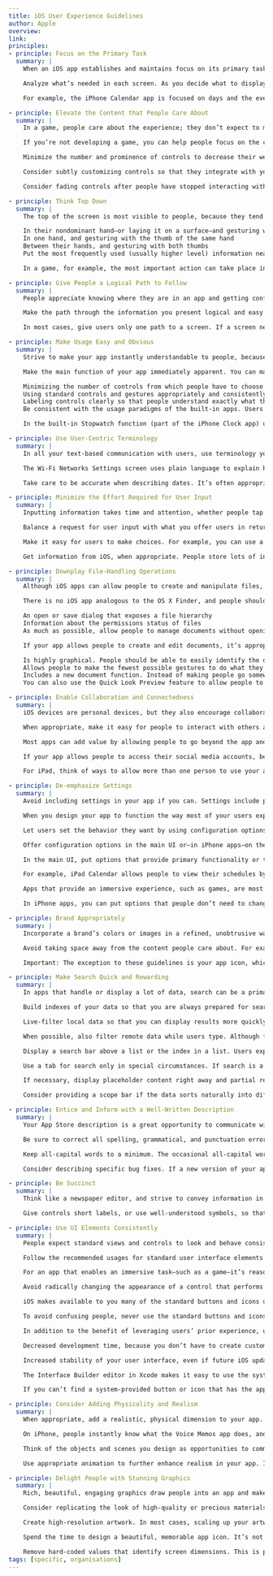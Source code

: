 ```yaml
---
title: iOS User Experience Guidelines
author: Apple
overview:
link:
principles:
- principle: Focus on the Primary Task
  summary: |
    When an iOS app establishes and maintains focus on its primary task, it is satisfying and enjoyable to use. Your app definition statement will help you focus your app on its primary task (to learn more about this statement, see “Create an App Definition Statement”). To maintain that focus, you need to determine what’s most important in each context or screen.

    Analyze what’s needed in each screen. As you decide what to display in each screen always ask yourself, Is this critical information or functionality users need right now? If your answer is no, decide whether the information or functionality might be critical in a different context, or if it’s not that important after all.

    For example, the iPhone Calendar app is focused on days and the events that occur on them. Users can use the clearly labeled buttons to highlight the current day, select a viewing option, and add events.

- principle: Elevate the Content that People Care About
  summary: |
    In a game, people care about the experience; they don’t expect to manage, consume, or create content. If you’re developing a game, you elevate content by enhancing the experience with a satisfying story, beautiful graphics, and responsive gameplay.

    If you’re not developing a game, you can help people focus on the content by designing your UI as a subtle frame for the information they’re interested in. Here are some ways you can do this:

    Minimize the number and prominence of controls to decrease their weight in the UI. Photos does this by placing a few unobtrusive controls on translucent bars.

    Consider subtly customizing controls so that they integrate with your app’s graphical style. In this way, controls are discoverable and comprehensible, without being conspicuous.

    Consider fading controls after people have stopped interacting with them for a little while, and redisplaying them when people tap the screen. Sometimes you may want to fade the rest of your app UI, too. This is especially appropriate in apps that enable an immersive experience, because it gives even more of the screen space to the content people want to see. For example, Photos fades the controls and bars after a few moments of noninteraction, which encourages people to immerse themselves in the content. When people want to perform a task with their photos, a single tap anywhere on the screen redisplays the controls.

- principle: Think Top Down
  summary: |
    The top of the screen is most visible to people, because they tend to interact with the device by holding the device in the following ways:

    In their nondominant hand—or laying it on a surface—and gesturing with a finger of the dominant hand
    In one hand, and gesturing with the thumb of the same hand
    Between their hands, and gesturing with both thumbs
    Put the most frequently used (usually higher level) information near the top, where it is most visible and easy to reach. As the user scans the screen from top to bottom, the information displayed should progress from general to specific and from high level to low level.

    In a game, for example, the most important action can take place in the top half of the screen. This leaves the bottom half of the screen for supplementary information and for controls users can tap without obscuring their view.

- principle: Give People a Logical Path to Follow
  summary: |
    People appreciate knowing where they are in an app and getting confirmation that they’re on the right path.

    Make the path through the information you present logical and easy for users to predict. In addition, be sure to provide markers—such as back buttons—that users can use to find out where they are and how to retrace their steps.

    In most cases, give users only one path to a screen. If a screen needs to be accessible in different circumstances, consider using a modal view that can appear in different contexts.

- principle: Make Usage Easy and Obvious
  summary: |
    Strive to make your app instantly understandable to people, because you can’t assume that they have the time—or can spare the attention—to figure out how it works.

    Make the main function of your app immediately apparent. You can make it so by:

    Minimizing the number of controls from which people have to choose
    Using standard controls and gestures appropriately and consistently so that they behave the way people expect
    Labeling controls clearly so that people understand exactly what they do
    Be consistent with the usage paradigms of the built-in apps. Users understand how to navigate a hierarchy of screens, edit list contents, and switch among app modes using the tab bar. Make it easy for people to use your app by reinforcing their experience. For example, people understand that the blue button in a toolbar represents the action they’re most likely to take in the current context. If your app displays more than one blue button in a single context, users will have to figure out which one to tap.

    In the built-in Stopwatch function (part of the iPhone Clock app) users can see at a glance which button stops and starts the stopwatch and which button captures lap times.

- principle: Use User-Centric Terminology
  summary: |
    In all your text-based communication with users, use terminology you’re sure they understand. Use what you know about your users to determine whether the words and phrases you plan to use are appropriate. For example, technical jargon is rarely helpful in an app aimed at unsophisticated users, but in an app designed for technically savvy users, it might be appreciated.

    The Wi-Fi Networks Settings screen uses plain language to explain how iOS responds to the user’s preference.

    Take care to be accurate when describing dates. It’s often appropriate to use friendly terms such as “today” and “tomorrow” when you display date information in your UI, but it can be confusing if you don’t account for the user’s current locale. For example, consider an event that starts just before midnight. To users in the same time zone, the event starts today, but to users in an earlier time zone, the same event may have started yesterday.

- principle: Minimize the Effort Required for User Input
  summary: |
    Inputting information takes time and attention, whether people tap controls or use the keyboard. If your app requires a lot of user input before anything useful happens, that input slows people down and can discourage them from using your app.

    Balance a request for user input with what you offer users in return. In other words, strive to provide as much information or functionality as possible for each piece of information people give you. That way, people feel they are making progress and are not being delayed as they move through your app.

    Make it easy for users to make choices. For example, you can use a table view or a picker instead of a text field, because it’s usually easier for people to select an item from a list than to type words.

    Get information from iOS, when appropriate. People store lots of information on their devices. When it makes sense, don’t force people to give you information you can easily find for yourself, such as their contacts or calendar information.

- principle: Downplay File-Handling Operations
  summary: |
    Although iOS apps can allow people to create and manipulate files, this does not mean that people should have an awareness of a file system on an iOS device.

    There is no iOS app analogous to the OS X Finder, and people shouldn’t be asked to interact with files as they do on a computer. In particular, people shouldn’t be faced with anything that encourages them to think about file metadata or locations, such as:

    An open or save dialog that exposes a file hierarchy
    Information about the permissions status of files
    As much as possible, allow people to manage documents without opening iTunes on their computer. Consider using iCloud to help users access their content on all of their devices.

    If your app allows people to create and edit documents, it’s appropriate to provide some sort of document picker that allows them to open an existing document or create a new one. Ideally, such a document picker:

    Is highly graphical. People should be able to easily identify the document they want by looking at visual representations of the documents onscreen.
    Allows people to make the fewest possible gestures to do what they want. For example, people might scroll horizontally through a carousel of existing documents and open the desired one with a tap.
    Includes a new document function. Instead of making people go somewhere else to create a new document, a document picker can allow them to tap a placeholder image to create a new document.
    You can also use the Quick Look Preview feature to allow people to preview documents within your app, even if your app can’t open them.

- principle: Enable Collaboration and Connectedness
  summary: |
    iOS devices are personal devices, but they also encourage collaboration and sharing with others. Enhance your app by helping people collaborate and connect with others.

    When appropriate, make it easy for people to interact with others and share things like their location, opinions, and high scores. People generally expect to be able to share information that’s important to them.

    Most apps can add value by allowing people to go beyond the app and share data with other tools they use. For example, an iOS app can act as a mobile complement to a computer app. Or, an iPad app might allow its users to communicate with the users of the iPhone version of the app.

    If your app allows people to access their social media accounts, be sure to take advantage of the Social framework APIs so that you can avoid asking users to sign in multiple times on the same device.

    For iPad, think of ways to allow more than one person to use your app on the same device. For example, two people might be able to play a game on opposing sides of an onscreen board. Or a band app might allow different people to play different instruments together on a single device.

- principle: De-emphasize Settings
  summary: |
    Avoid including settings in your app if you can. Settings include preferred app behaviors and information that people rarely want to change. Users can’t open the Settings app without first switching away from your app, and you don’t want to encourage this action.

    When you design your app to function the way most of your users expect, you decrease the need for settings. If you need information about the user, query the system for it instead of asking users to provide it.

    Let users set the behavior they want by using configuration options in your app. Configuration options let your app react dynamically to changes, because people don’t have to leave your app to set them.

    Offer configuration options in the main UI or—in iPhone apps—on the back of a view. To decide which location  makes sense, determine whether the options represent a primary task and how often people might want to set them.

    In the main UI, put options that provide primary functionality or that people want to change frequently.

    For example, iPad Calendar allows people to view their schedules by day, week, or month. These configuration options are offered in the main UI because viewing different perspectives of a calendar is a primary function of the app and people are likely to change their focus frequently.

    Apps that provide an immersive experience, such as games, are most likely to provide configuration options within the app, because users tend to change aspects of the experience frequently.

    In iPhone apps, you can put options that people don’t need to change frequently on the back of a view. For example, the primary function of Weather is to display a city’s current conditions and 6-day forecast. Although it’s important to be able to choose whether temperatures are displayed in Celsius or Fahrenheit, people aren’t likely to change this option very often. Therefore it makes sense to put the temperature-scale option on the back of the Weather view, where it’s conveniently available, but not obtrusive.

- principle: Brand Appropriately
  summary: |
    Incorporate a brand’s colors or images in a refined, unobtrusive way. Branding is most effective when it’s subtle and understated. People use your app to get things done or to be entertained; they don’t want to feel as if they’re being forced to watch an advertisement. For the best user experience, you want to quietly remind users of your identity.

    Avoid taking space away from the content people care about. For example, displaying a second, persistent bar at the top of the screen that does nothing but display branding assets means that there’s less room for content. Consider other, less intrusive ways to display pervasive branding, such as subtly customizing the background of a screen.

    Important: The exception to these guidelines is your app icon, which should be completely focused on your brand. Because users see your app icon frequently, it’s important to spend time designing an icon that balances eye-appeal with brand recognition.

- principle: Make Search Quick and Rewarding
  summary: |
    In apps that handle or display a lot of data, search can be a primary function. If you need to provide search in your app, follow these guidelines to ensure that it performs well.

    Build indexes of your data so that you are always prepared for search. Don't wait until the user initiates a search to do this, because you can't afford to create a negative first impression of the search experience in your app.

    Live-filter local data so that you can display results more quickly. It’s best when you can begin filtering as soon as users begin typing, and narrow the results as they continue typing. Although live-filtering data usually produces a superior user experience, it’s not always practical. When live filtering is impractical, you can begin the search process after the user taps the Search button in the keyboard. If you do this, be sure to provide feedback on the search’s progress so users know that the process has not stalled.

    When possible, also filter remote data while users type. Although filtering users’ typing can result in a better search experience, be sure to inform them and give them an opportunity to opt out if the response time is likely to delay the results by more than a second or two.

    Display a search bar above a list or the index in a list. Users expect to find a search bar in this position, because they're accustomed to the search bar in Contacts and other apps. Putting the search bar in this location means that it stays out of users’ way when they're scrolling through the list or using the index, but is conveniently available when it's needed.

    Use a tab for search only in special circumstances. If search is a primary function in your app you might want to feature it as a distinct mode. In iTunes, for example, finding and getting music and podcasts is the focus of the app. Users want to search for their favorite songs, artists, or podcasts regardless of the mode they're currently in, so it makes sense to offer a dedicated search tab that's always available.

    If necessary, display placeholder content right away and partial results as they become available. In this way, you give users useful information promptly. In iTunes, for example, users initiate a search for content by tapping the Search button. If the network connection is slow, iTunes first displays the Loading... message along with a spinning activity indicator so users know that search is proceeding. iTunes then displays a results view in which each section is populated with textual results—such as title and genre—and a custom outline of a box. As users scan the items in each section, thumbnail images appear in the box outlines.

    Consider providing a scope bar if the data sorts naturally into different categories. A scope bar allows users to specify locations or rules in a search or to filter objects by specific criteria. It contains up to four scope buttons, each representing a category. For example, Mail provides a scope bar that allows users to focus their search on the From, To, or Subject fields of messages, or broaden the search to include all fields. Providing a scope bar helps users focus their search and can significantly reduce the number of results.

- principle: Entice and Inform with a Well-Written Description
  summary: |
    Your App Store description is a great opportunity to communicate with potential users. In addition to describing your app accurately and highlighting the qualities you think people might appreciate the most, follow these guidelines:

    Be sure to correct all spelling, grammatical, and punctuation errors. Although such errors don’t bother everyone, in some people they can create a negative impression of your app’s quality.

    Keep all-capital words to a minimum. The occasional all-capital word can draw people’s attention, but capitalizing every letter of every word in a description can make it very difficult to read.

    Consider describing specific bug fixes. If a new version of your app contains bug fixes that customers have been waiting for, it can be a good idea to mention this in your description.

- principle: Be Succinct
  summary: |
    Think like a newspaper editor, and strive to convey information in a condensed, headline style. When your UI text is short and direct, users can absorb it quickly and easily. Identify the most important information, express it concisely, and display it prominently so that people don’t have to read too many words to find what they’re looking for or to figure out what to do next.

    Give controls short labels, or use well-understood symbols, so that people can tell what they do at a glance. When appropriate, use the built-in buttons and icons described in “System-Provided Buttons and Icons” for guidelines on designing your own icons, see “Icons for Navigation Bars, Toolbars, and Tab Bars.”

- principle: Use UI Elements Consistently
  summary: |
    People expect standard views and controls to look and behave consistently across apps.

    Follow the recommended usages for standard user interface elements. In this way, users can depend on their prior experience to help them as they learn to use your app. You also make it easy for your app to look up-to-date and work correctly if iOS changes the look or behavior of these standard views or controls.

    For an app that enables an immersive task—such as a game—it’s reasonable to create completely custom controls. This is because you’re creating a unique environment, and discovering how to control that environment is an experience users expect in such apps.

    Avoid radically changing the appearance of a control that performs a standard action. If you use unfamiliar controls to perform standard actions, users will spend time discovering how to use them and will wonder what, if anything, your controls do that the standard ones do not.

    iOS makes available to you many of the standard buttons and icons used throughout the built-in apps. For example, you can use the same Refresh, Organize, Trash, Reply, and Compose icons that Mail uses on both iPhone and iPad.

    To avoid confusing people, never use the standard buttons and icons to mean something else. Be sure you understand the documented meaning of a standard button or icon; don’t rely on your interpretation of its appearance. To learn more about using system-provided items, see “System-Provided Buttons and Icons.”

    In addition to the benefit of leveraging users’ prior experience, using system-provided buttons and icons imparts two other substantial advantages:

    Decreased development time, because you don’t have to create custom art to represent standard functions.

    Increased stability of your user interface, even if future iOS updates change the appearances of standard   icons. In other words, you can rely on the semantic meaning of a standard icon remaining the same, even if its appearance changes.

    The Interface Builder editor in Xcode makes it easy to use the system-provided buttons and apply system-provided icons to your controls. For guidance, see the appearance-related information in “Edit User Interfaces” in Interface Builder User Guide.

    If you can’t find a system-provided button or icon that has the appropriate meaning for a specific function   in your app, you should design a custom button or icon. For some guidelines to help you do this, see “Icons for Navigation Bars, Toolbars, and Tab Bars.”

- principle: Consider Adding Physicality and Realism
  summary: |
    When appropriate, add a realistic, physical dimension to your app. Sometimes, the more true to life your app looks and behaves, the easier it is for people to understand how it works and the more they enjoy using it. For example, people instantly know how to use the realistic address book that Contacts on iPad portrays.

    On iPhone, people instantly know what the Voice Memos app does, and how to use it, because it presents a beautifully rendered focal image (the microphone) and realistic controls.

    Think of the objects and scenes you design as opportunities to communicate with users and to express the essence of your app. Don’t feel that you must strive for scrupulous accuracy. Often, an amplified or enhanced portrayal of something can seem more real, and convey more meaning, than a faithful likeness.

    Use appropriate animation to further enhance realism in your app. In general, it’s more important to strive for accuracy in movement than in appearance. This is because people accept artistic license in appearance, but they can feel disoriented when they see movement that appears to defy physical laws. As much as possible, make sure your virtual views and controls mimic the behavior of the physical objects and controls they resemble. Convincing animation heightens people’s impression of your app as a tangible, physical realm in which they want to spend time.

- principle: Delight People with Stunning Graphics
  summary: |
    Rich, beautiful, engaging graphics draw people into an app and make the simplest task rewarding. Beautiful  artwork also helps to build your app’s brand in people’s eyes. iOS devices showcase your app’s artwork, so you should consider hiring a professional artist to create first-rate graphics that people will admire.

    Consider replicating the look of high-quality or precious materials. If the effect of wood, leather, or metal is appropriate in your app, take the time to make sure the material looks realistic and valuable. For example, Notes reproduces the look of fine leather and meticulous stitching.

    Create high-resolution artwork. In most cases, scaling up your artwork is not recommended as a long-term solution. Instead, try creating your artwork in a dimension that is larger than you need, so you can add depth and details before scaling it down. This works especially well when the dimension of the original art file is a multiple of the dimension you need. Then, if you also use an appropriate grid size in your image-editing app, you’ll be able to keep the scaled-down art file crisp and reduce the amount of retouching and sharpening you need to do.

    Spend the time to design a beautiful, memorable app icon. It’s not unusual for users to base the decision to download an app on the quality of its app icon. For guidelines on how to create an app icon, see “App Icons.”

    Remove hard-coded values that identify screen dimensions. This is particularly important if you want your app to run on different iOS devices or external displays.
tags: [specific, organisations]
---
```

